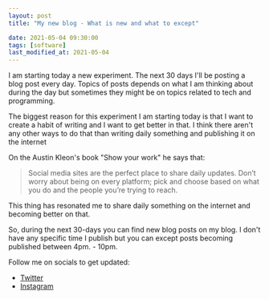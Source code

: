 ```yaml
---
layout: post
title: "My new blog - What is new and what to except"

date: 2021-05-04 09:30:00
tags: [software]
last_modified_at: 2021-05-04
---
```


I am starting today a new experiment. The next 30 days I'll be posting a blog post every day. Topics of posts depends on what I am thinking about during the day but sometimes they might be on topics related to tech and programming.

The biggest reason for this experiment I am starting today is that I want to create a habit of writing and I want to get better in that. I think there aren't any other ways to do that than writing daily something and publishing it on the internet

On the Austin Kleon's book "Show your work" he says that:

> Social media sites are the perfect place to share daily updates. Don’t worry about being on every platform; pick and choose based on what you do and the people you’re trying to reach.

This thing has resonated me to share daily something on the internet and becoming better on that.

So, during the next 30-days you can find new blog posts on my blog. I don't have any specific time I publish but you can except posts becoming published between 4pm. - 10pm.

Follow me on socials to get updated:

- [Twitter](https://twitter.com/sopanenm)
- [Instagram](https://instagram.com/sopanem)
